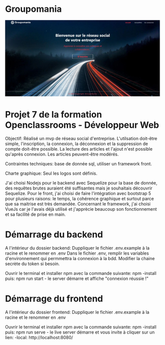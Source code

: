 # Groupomania

![screenshot](./frontend/src/assets/images/screenshot.JPG)

# Projet 7 de la formation Openclassrooms - Développeur Web

Objectif: Réalisé un mvp de réseau social d'entreprise. L'utilsation doit-être simple, l'inscription, la connexion, la déconnexion et la suppression de compte doit-être possible.
La lecture des articles et l'ajout n'est possible qu'après connexion. Les articles peuvent-être modérés.

Contraintes techniques: base de donnée sql, utiliser un framework front.

Charte graphique: Seul les logos sont définis.

J'ai choisi Nodejs pour le backend avec Sequelize pour la base de donnée, des requêtes brutes auraient été suffisantes mais je souhaitais découvrir Sequelize.
Pour le front, j'ai choisi de faire l'intégration avec bootstrap 5 pour plusieurs raisons: le temps, la cohérence graphique et surtout parce que sa maitrise est très demandée. Concernant le framework, j'ai choisi VueJs car je l'avais déjà utilisé et j'apprècie beaucoup son fonctionnement et sa facilité de prise en main.



# Démarrage du backend

A l'intérieur du dossier backend:
Duppliquer le fichier .env.example à la racine et le renommer en .env
Dans le fichier .env, remplir les variables d'environnement qui permmettra la connexion à la bdd.
Modifier la chaine secrète du token si besoin.

Ouvrir le terminal et installer npm avec la commande suivante: npm -install
puis: npm run start - le server démarre et affiche "connexion réussie !"

# Démarrage du frontend 

A l'intérieur du dossier frontend:
Duppliquer le fichier .env.example à la racine et le renommer en .env

Ouvrir le terminal et installer npm avec la commande suivante: npm -install
puis: npm run serve - le live server démarre et vous invite à cliquer sur un lien: -local: http://localhost:8080/
